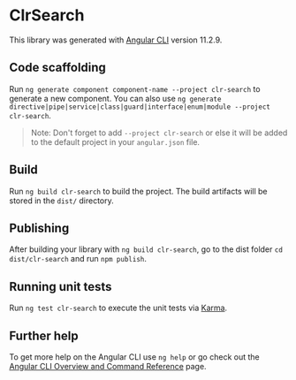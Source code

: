 # ClrSearch

This library was generated with [Angular CLI](https://github.com/angular/angular-cli) version 11.2.9.

## Code scaffolding

Run `ng generate component component-name --project clr-search` to generate a new component. You can also use `ng generate directive|pipe|service|class|guard|interface|enum|module --project clr-search`.
> Note: Don't forget to add `--project clr-search` or else it will be added to the default project in your `angular.json` file. 

## Build

Run `ng build clr-search` to build the project. The build artifacts will be stored in the `dist/` directory.

## Publishing

After building your library with `ng build clr-search`, go to the dist folder `cd dist/clr-search` and run `npm publish`.

## Running unit tests

Run `ng test clr-search` to execute the unit tests via [Karma](https://karma-runner.github.io).

## Further help

To get more help on the Angular CLI use `ng help` or go check out the [Angular CLI Overview and Command Reference](https://angular.io/cli) page.
